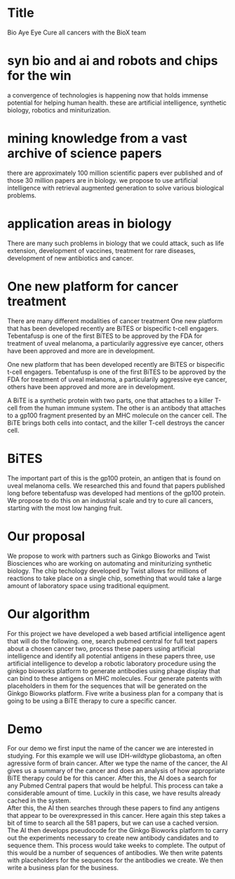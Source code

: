 # Title
Bio Aye Eye
Cure all cancers
with the BioX team

# syn bio and ai and robots and chips for the win
a convergence of technologies is happening now that holds
immense potential for helping human health.  these are
artificial intelligence, synthetic biology, robotics
and miniturization.

# mining knowledge from a vast archive of science papers
there are approximately 100 million scientific papers
ever published and of those 30 million papers are in
biology.  we propose to use artificial intelligence
with retrieval augmented generation to solve various
biological problems.

# application areas in biology
There are many such problems in biology that we could
attack, such as life extension, development of vaccines,
treatment for rare diseases, development of new
antibiotics and cancer. 

# One new platform for cancer treatment
There are many different modalities of cancer treatment
One new platform that has been developed recently are
BiTES or bispecific t-cell engagers.  Tebentafusp is one
of the first BiTES to be approved by the FDA for
treatment of uveal melanoma, a particularily aggressive
eye cancer, others have been approved and more are in
development.

One new platform that has been developed recently are
BiTES or bispecific t-cell engagers.  Tebentafusp is one
of the first BiTES to be approved by the FDA for
treatment of uveal melanoma, a particularily aggressive
eye cancer, others have been approved and more are in
development.

A BiTE is a synthetic protein with two parts, one that
attaches to a killer T-cell from the human immune system.
The other is an antibody that attaches to a gp100
fragment presented by an MHC molecule on the cancer cell.
The BiTE brings both cells into contact, and the killer
T-cell destroys the cancer cell.

# BiTES
The important part of this is the gp100 protein, an
antigen that is found on uveal melanoma cells.  We
researched this and found that papers published long
before tebentafusp was developed had mentions of the
gp100 protein.  We propose to do this on an industrial
scale and try to cure all cancers, starting with the most
low hanging fruit.

# Our proposal
We propose to work with partners such as Ginkgo Bioworks
and Twist Biosciences who are working on automating and
miniturizing synthetic biology.  The chip techology
developed by Twist allows for millions of reactions to
take place on a single chip, something that would take a
large amount of laboratory space using traditional
equipment.

# Our algorithm
For this project we have developed a web based artificial intelligence agent
that will do the following. one, search pubmed central for full text papers
about a chosen cancer two, process these papers using artificial intelligence
and identify all potential antigens in these papers three, use artificial
intelligence to develop a robotic laboratory procedure using the ginkgo bioworks
platform to generate antibodies using phage display that can bind to these
antigens on MHC molecules.  Four generate patents with placeholders in them for
the sequences that will be generated on the Ginkgo Bioworks platform.  Five
write a business plan for a company that is going to be using a BiTE therapy to
cure a specific cancer.

# Demo
For our demo we first input the name of the cancer we
are interested in studying.  For this example we will use
IDH-wildtype gliobastoma, an often agressive form of brain cancer.
After we type the name of the cancer, the AI gives us a summary
of the cancer and does an analysis of how appropriate BiTE
therapy could be for this cancer.
After this, the AI does a search for any Pubmed Central papers
that would be helpful.  This process can take a considerable
amount of time.  Luckily in this case, we have results already
cached in the system.  
After this, the AI then searches through these papers to
find any antigens that appear to be overexpressed in
this cancer.  Here again this step takes a bit of time
to search all the 581 papers, but we can use a cached version.
The AI then develops pseudocode for the Ginkgo Bioworks
platform to carry out the experiments necessary to create
new antibody candidates and to sequence them. This process 
would take weeks to complete.  The output of this would be
a number of sequences of antibodies.
We then write patents with placeholders for the sequences
for the antibodies we create.
We then write a business plan for the business.
